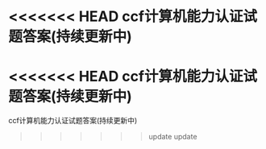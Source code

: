 <<<<<<< HEAD
ccf计算机能力认证试题答案(持续更新中)
=======
<<<<<<< HEAD
ccf计算机能力认证试题答案(持续更新中)
=======
ccf计算机能力认证试题答案(持续更新中)
>>>>>>> update
>>>>>>> update
